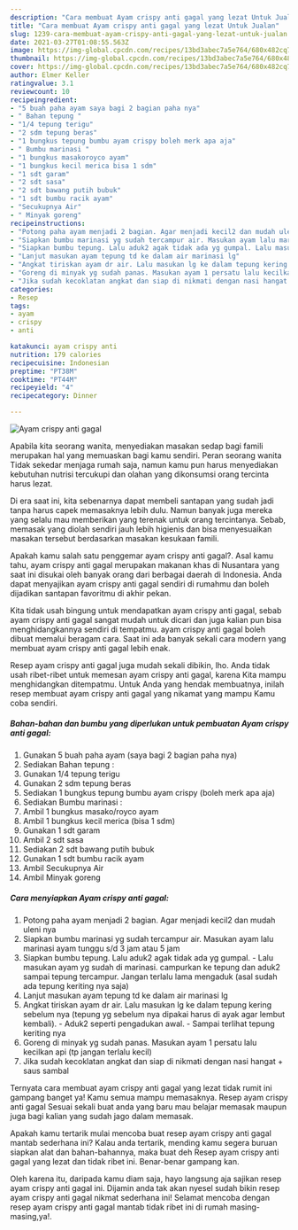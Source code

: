 ```yaml
---
description: "Cara membuat Ayam crispy anti gagal yang lezat Untuk Jualan"
title: "Cara membuat Ayam crispy anti gagal yang lezat Untuk Jualan"
slug: 1239-cara-membuat-ayam-crispy-anti-gagal-yang-lezat-untuk-jualan
date: 2021-03-27T01:08:55.563Z
image: https://img-global.cpcdn.com/recipes/13bd3abec7a5e764/680x482cq70/ayam-crispy-anti-gagal-foto-resep-utama.jpg
thumbnail: https://img-global.cpcdn.com/recipes/13bd3abec7a5e764/680x482cq70/ayam-crispy-anti-gagal-foto-resep-utama.jpg
cover: https://img-global.cpcdn.com/recipes/13bd3abec7a5e764/680x482cq70/ayam-crispy-anti-gagal-foto-resep-utama.jpg
author: Elmer Keller
ratingvalue: 3.1
reviewcount: 10
recipeingredient:
- "5 buah paha ayam saya bagi 2 bagian paha nya"
- " Bahan tepung "
- "1/4 tepung terigu"
- "2 sdm tepung beras"
- "1 bungkus tepung bumbu ayam crispy boleh merk apa aja"
- " Bumbu marinasi "
- "1 bungkus masakoroyco ayam"
- "1 bungkus kecil merica bisa 1 sdm"
- "1 sdt garam"
- "2 sdt sasa"
- "2 sdt bawang putih bubuk"
- "1 sdt bumbu racik ayam"
- "Secukupnya Air"
- " Minyak goreng"
recipeinstructions:
- "Potong paha ayam menjadi 2 bagian. Agar menjadi kecil2 dan mudah uleni nya"
- "Siapkan bumbu marinasi yg sudah tercampur air. Masukan ayam lalu marinasi ayam tunggu s/d 3 jam atau 5 jam"
- "Siapkan bumbu tepung. Lalu aduk2 agak tidak ada yg gumpal. Lalu masukan ayam yg sudah di marinasi. campurkan ke tepung dan aduk2 sampai tepung tercampur. Jangan terlalu lama mengaduk (asal sudah ada tepung keriting nya saja)"
- "Lanjut masukan ayam tepung td ke dalam air marinasi lg"
- "Angkat tiriskan ayam dr air. Lalu masukan lg ke dalam tepung kering sebelum nya (tepung yg sebelum nya dipakai harus di ayak agar lembut kembali). Aduk2 seperti pengadukan awal.  Sampai terlihat tepung keriting nya"
- "Goreng di minyak yg sudah panas. Masukan ayam 1 persatu lalu kecilkan api (tp jangan terlalu kecil)"
- "Jika sudah kecoklatan angkat dan siap di nikmati dengan nasi hangat + saus sambal"
categories:
- Resep
tags:
- ayam
- crispy
- anti

katakunci: ayam crispy anti 
nutrition: 179 calories
recipecuisine: Indonesian
preptime: "PT38M"
cooktime: "PT44M"
recipeyield: "4"
recipecategory: Dinner

---
```



![Ayam crispy anti gagal](https://img-global.cpcdn.com/recipes/13bd3abec7a5e764/680x482cq70/ayam-crispy-anti-gagal-foto-resep-utama.jpg)

Apabila kita seorang wanita, menyediakan masakan sedap bagi famili merupakan hal yang memuaskan bagi kamu sendiri. Peran seorang  wanita Tidak sekedar menjaga rumah saja, namun kamu pun harus menyediakan kebutuhan nutrisi tercukupi dan olahan yang dikonsumsi orang tercinta harus lezat.

Di era  saat ini, kita sebenarnya dapat membeli santapan yang sudah jadi tanpa harus capek memasaknya lebih dulu. Namun banyak juga mereka yang selalu mau memberikan yang terenak untuk orang tercintanya. Sebab, memasak yang diolah sendiri jauh lebih higienis dan bisa menyesuaikan masakan tersebut berdasarkan masakan kesukaan famili. 



Apakah kamu salah satu penggemar ayam crispy anti gagal?. Asal kamu tahu, ayam crispy anti gagal merupakan makanan khas di Nusantara yang saat ini disukai oleh banyak orang dari berbagai daerah di Indonesia. Anda dapat menyajikan ayam crispy anti gagal sendiri di rumahmu dan boleh dijadikan santapan favoritmu di akhir pekan.

Kita tidak usah bingung untuk mendapatkan ayam crispy anti gagal, sebab ayam crispy anti gagal sangat mudah untuk dicari dan juga kalian pun bisa menghidangkannya sendiri di tempatmu. ayam crispy anti gagal boleh dibuat memalui beragam cara. Saat ini ada banyak sekali cara modern yang membuat ayam crispy anti gagal lebih enak.

Resep ayam crispy anti gagal juga mudah sekali dibikin, lho. Anda tidak usah ribet-ribet untuk memesan ayam crispy anti gagal, karena Kita mampu menghidangkan ditempatmu. Untuk Anda yang hendak membuatnya, inilah resep membuat ayam crispy anti gagal yang nikamat yang mampu Kamu coba sendiri.

<!--inarticleads1-->

##### Bahan-bahan dan bumbu yang diperlukan untuk pembuatan Ayam crispy anti gagal:

1. Gunakan 5 buah paha ayam (saya bagi 2 bagian paha nya)
1. Sediakan  Bahan tepung :
1. Gunakan 1/4 tepung terigu
1. Gunakan 2 sdm tepung beras
1. Sediakan 1 bungkus tepung bumbu ayam crispy (boleh merk apa aja)
1. Sediakan  Bumbu marinasi :
1. Ambil 1 bungkus masako/royco ayam
1. Ambil 1 bungkus kecil merica (bisa 1 sdm)
1. Gunakan 1 sdt garam
1. Ambil 2 sdt sasa
1. Sediakan 2 sdt bawang putih bubuk
1. Gunakan 1 sdt bumbu racik ayam
1. Ambil Secukupnya Air
1. Ambil  Minyak goreng




<!--inarticleads2-->

##### Cara menyiapkan Ayam crispy anti gagal:

1. Potong paha ayam menjadi 2 bagian. Agar menjadi kecil2 dan mudah uleni nya
1. Siapkan bumbu marinasi yg sudah tercampur air. Masukan ayam lalu marinasi ayam tunggu s/d 3 jam atau 5 jam
1. Siapkan bumbu tepung. Lalu aduk2 agak tidak ada yg gumpal. - Lalu masukan ayam yg sudah di marinasi. campurkan ke tepung dan aduk2 sampai tepung tercampur. Jangan terlalu lama mengaduk (asal sudah ada tepung keriting nya saja)
1. Lanjut masukan ayam tepung td ke dalam air marinasi lg
1. Angkat tiriskan ayam dr air. Lalu masukan lg ke dalam tepung kering sebelum nya (tepung yg sebelum nya dipakai harus di ayak agar lembut kembali). - Aduk2 seperti pengadukan awal.  - Sampai terlihat tepung keriting nya
1. Goreng di minyak yg sudah panas. Masukan ayam 1 persatu lalu kecilkan api (tp jangan terlalu kecil)
1. Jika sudah kecoklatan angkat dan siap di nikmati dengan nasi hangat + saus sambal




Ternyata cara membuat ayam crispy anti gagal yang lezat tidak rumit ini gampang banget ya! Kamu semua mampu memasaknya. Resep ayam crispy anti gagal Sesuai sekali buat anda yang baru mau belajar memasak maupun juga bagi kalian yang sudah jago dalam memasak.

Apakah kamu tertarik mulai mencoba buat resep ayam crispy anti gagal mantab sederhana ini? Kalau anda tertarik, mending kamu segera buruan siapkan alat dan bahan-bahannya, maka buat deh Resep ayam crispy anti gagal yang lezat dan tidak ribet ini. Benar-benar gampang kan. 

Oleh karena itu, daripada kamu diam saja, hayo langsung aja sajikan resep ayam crispy anti gagal ini. Dijamin anda tak akan nyesel sudah bikin resep ayam crispy anti gagal nikmat sederhana ini! Selamat mencoba dengan resep ayam crispy anti gagal mantab tidak ribet ini di rumah masing-masing,ya!.

